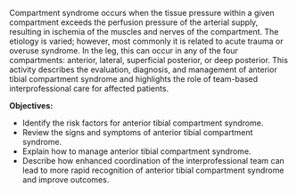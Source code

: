 Compartment syndrome occurs when the tissue pressure within a given compartment exceeds the perfusion pressure of the arterial supply, resulting in ischemia of the muscles and nerves of the compartment. The etiology is varied; however, most commonly it is related to acute trauma or overuse syndrome. In the leg, this can occur in any of the four compartments: anterior, lateral, superficial posterior, or deep posterior. This activity describes the evaluation, diagnosis, and management of anterior tibial compartment syndrome and highlights the role of team-based interprofessional care for affected patients.

**Objectives:**
- Identify the risk factors for anterior tibial compartment syndrome.
- Review the signs and symptoms of anterior tibial compartment syndrome.
- Explain how to manage anterior tibial compartment syndrome.
- Describe how enhanced coordination of the interprofessional team can lead to more rapid recognition of anterior tibial compartment syndrome and improve outcomes.